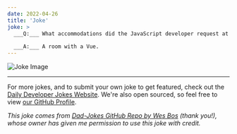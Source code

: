 ```yaml
---
date: 2022-04-26
title: 'Joke'
joke: >
  ___Q:___ What accommodations did the JavaScript developer request at the hotel?
  
  ___A:___ A room with a Vue.
---
```



![Joke Image](https://private.xtrp.io/projects/DailyDeveloperJokes/public_image_server/images/5e12597d4e1c1.png)

---

For more jokes, and to submit your own joke to get featured, check out the [Daily Developer Jokes Website](https://dailydeveloperjokes.github.io/). We're also open sourced, so feel free to view [our GitHub Profile](https://github.com/dailydeveloperjokes).


_This joke comes from [Dad-Jokes GitHub Repo by Wes Bos](https://github.com/wesbos/dad-jokes) (thank you!), whose owner has given me permission to use this joke with credit._

<!--
Joke text:
**Q:** What accommodations did the JavaScript developer request at the hotel?

**A:** A room with a Vue.
 -->


